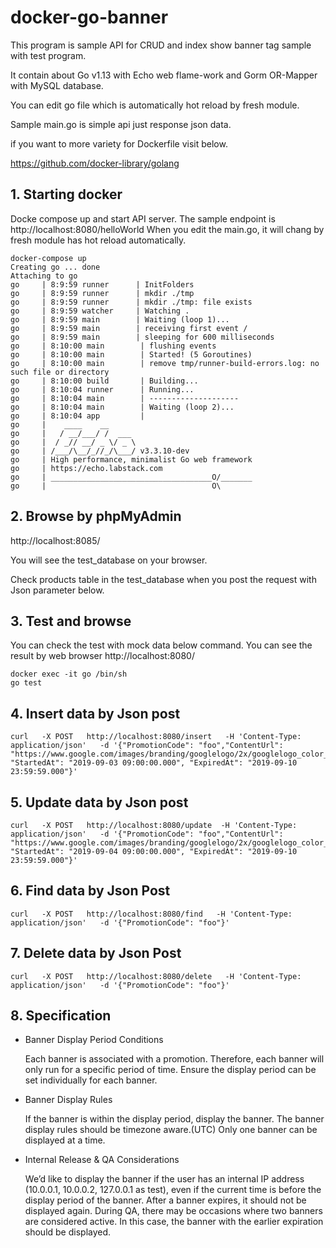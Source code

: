 # docker-go-banner

This program is sample API for CRUD and index show banner tag sample with test program.

It contain about Go v1.13 with Echo web flame-work and Gorm OR-Mapper with MySQL database.

You can edit go file which is automatically hot reload by fresh module.

Sample main.go is simple api just response json data. 

if you want to more variety for Dockerfile visit below.

https://github.com/docker-library/golang

## 1. Starting docker
Docke compose up and start API server. The sample endpoint is http://localhost:8080/helloWorld
When you edit the main.go, it will chang by fresh module has hot reload automatically.
```cassandraql
docker-compose up
Creating go ... done
Attaching to go
go     | 8:9:59 runner      | InitFolders
go     | 8:9:59 runner      | mkdir ./tmp
go     | 8:9:59 runner      | mkdir ./tmp: file exists
go     | 8:9:59 watcher     | Watching .
go     | 8:9:59 main        | Waiting (loop 1)...
go     | 8:9:59 main        | receiving first event /
go     | 8:9:59 main        | sleeping for 600 milliseconds
go     | 8:10:00 main        | flushing events
go     | 8:10:00 main        | Started! (5 Goroutines)
go     | 8:10:00 main        | remove tmp/runner-build-errors.log: no such file or directory
go     | 8:10:00 build       | Building...
go     | 8:10:04 runner      | Running...
go     | 8:10:04 main        | --------------------
go     | 8:10:04 main        | Waiting (loop 2)...
go     | 8:10:04 app         |
go     |    ____    __
go     |   / __/___/ /  ___
go     |  / _// __/ _ \/ _ \
go     | /___/\__/_//_/\___/ v3.3.10-dev
go     | High performance, minimalist Go web framework
go     | https://echo.labstack.com
go     | ____________________________________O/_______
go     |                                     O\

``` 
## 2. Browse by phpMyAdmin

http://localhost:8085/

You will see the test_database on your browser.

Check products table in the test_database when you post the request with Json parameter below.

## 3. Test and browse
You can check the test with mock data below command.
You can see the result by web browser http://localhost:8080/
```
docker exec -it go /bin/sh
go test
```

## 4. Insert data by Json post
```cassandraql
curl   -X POST   http://localhost:8080/insert   -H 'Content-Type: application/json'   -d '{"PromotionCode": "foo","ContentUrl": "https://www.google.com/images/branding/googlelogo/2x/googlelogo_color_272x92dp.png", "StartedAt": "2019-09-03 09:00:00.000", "ExpiredAt": "2019-09-10 23:59:59.000"}'

```

## 5. Update data by Json post
```cassandraql
curl   -X POST   http://localhost:8080/update  -H 'Content-Type: application/json'   -d '{"PromotionCode": "foo","ContentUrl": "https://www.google.com/images/branding/googlelogo/2x/googlelogo_color_272x92dp.png", "StartedAt": "2019-09-04 09:00:00.000", "ExpiredAt": "2019-09-10 23:59:59.000"}'

```

## 6. Find data by Json Post
```cassandraql
curl   -X POST   http://localhost:8080/find   -H 'Content-Type: application/json'   -d '{"PromotionCode": "foo"}'

```

## 7. Delete data by Json Post
```cassandraql
curl   -X POST   http://localhost:8080/delete   -H 'Content-Type: application/json'   -d '{"PromotionCode": "foo"}'

```

## 8. Specification

- Banner Display Period Conditions

  Each banner is associated with a promotion.
  Therefore, each banner will only run for a specific period of time.
  Ensure the display period can be set individually for each banner.

- Banner Display Rules

  If the banner is within the display period, display the banner.
  The banner display rules should be timezone aware.(UTC)
  Only one banner can be displayed at a time.

- Internal Release & QA Considerations

  We’d like to display the banner if the user has an internal IP address (10.0.0.1, 10.0.0.2, 127.0.0.1 as test), even if the current time is before the display period of the banner.
  After a banner expires, it should not be displayed again.
  During QA, there may be occasions where two banners are considered active. In this case, the banner with the earlier expiration should be displayed.
